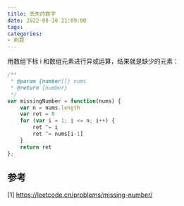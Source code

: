 ```yaml
---
title: 丢失的数字
date: 2022-08-30 21:09:00
tags:
categories:
- 刷题
---
```


用数组下标 i 和数组元素进行异或运算，结果就是缺少的元素：
```javascript
/**
 * @param {number[]} nums
 * @return {number}
 */
var missingNumber = function(nums) {
    var n = nums.length
    var ret = 0
    for (var i = 1; i <= n; i++) {
        ret ^= i
        ret ^= nums[i-1]
    }
    return ret
};
```

## 参考
[1] https://leetcode.cn/problems/missing-number/